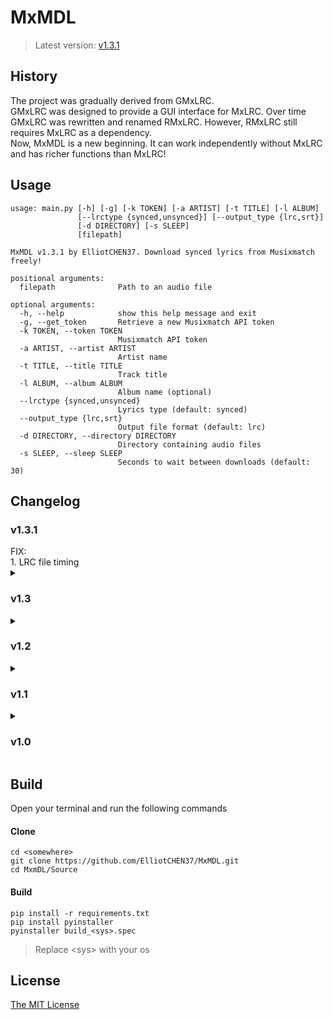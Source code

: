 # MxMDL
> Latest version: [v1.3.1](https://github.com/ElliotCHEN37/RMxLRC/releases/latest)

## History
The project was gradually derived from GMxLRC.<br>
GMxLRC was designed to provide a GUI interface for MxLRC. Over time GMxLRC was rewritten and renamed RMxLRC. However, RMxLRC still requires MxLRC as a dependency.<br>
Now, MxMDL is a new beginning. It can work independently without MxLRC and has richer functions than MxLRC!<br>

## Usage
```
usage: main.py [-h] [-g] [-k TOKEN] [-a ARTIST] [-t TITLE] [-l ALBUM]
               [--lrctype {synced,unsynced}] [--output_type {lrc,srt}]
               [-d DIRECTORY] [-s SLEEP]
               [filepath]

MxMDL v1.3.1 by ElliotCHEN37. Download synced lyrics from Musixmatch freely!

positional arguments:
  filepath              Path to an audio file

optional arguments:
  -h, --help            show this help message and exit
  -g, --get_token       Retrieve a new Musixmatch API token
  -k TOKEN, --token TOKEN
                        Musixmatch API token
  -a ARTIST, --artist ARTIST
                        Artist name
  -t TITLE, --title TITLE
                        Track title
  -l ALBUM, --album ALBUM
                        Album name (optional)
  --lrctype {synced,unsynced}
                        Lyrics type (default: synced)
  --output_type {lrc,srt}
                        Output file format (default: lrc)
  -d DIRECTORY, --directory DIRECTORY
                        Directory containing audio files
  -s SLEEP, --sleep SLEEP
                        Seconds to wait between downloads (default: 30)
```

## Changelog
<h3>v1.3.1</h3>
FIX:<br>
    1. LRC file timing
<details>
<summary><h3>v1.3</h3></summary>
NEW:<br>
    1. Using "♪ Instrumental ♪" for instrumental songs<br>
    2. Output type<br>
    3. Save lyrics as SRT file<br>
OPT:<br>
    1. Adjust arguments<br>
</details>
<details>
    <summary><h3>v1.2</h3></summary>
    NEW:<br>
        1. Add support for direct file input.<br>
    FIX:<br>
        1. Error when downloading Instrumental songs.
</details>
<details>
    <summary><h3>v1.1</h3></summary>
    FIX:<br>
        1. Obtain token multiple times.<br>
    NEW:<br>
        1. Use --chlog to view changelog.<br>
    OPT:<br>
        1. Adjust code structure.
</details>
<details>
    <summary><h3>v1.0</h3></summary>
    Initial Release
</details>

## Build
Open your terminal and run the following commands<br>
#### Clone
```shell
cd <somewhere>
git clone https://github.com/ElliotCHEN37/MxMDL.git
cd MxmDL/Source
```
#### Build
```shell
pip install -r requirements.txt
pip install pyinstaller
pyinstaller build_<sys>.spec
```
> Replace \<sys\> with your os

## License
[The MIT License](LICENSE.txt)
